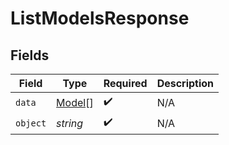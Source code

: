 # ListModelsResponse


## Fields

| Field                                   | Type                                    | Required                                | Description                             |
| --------------------------------------- | --------------------------------------- | --------------------------------------- | --------------------------------------- |
| `data`                                  | [Model](../../models/shared/model.md)[] | :heavy_check_mark:                      | N/A                                     |
| `object`                                | *string*                                | :heavy_check_mark:                      | N/A                                     |